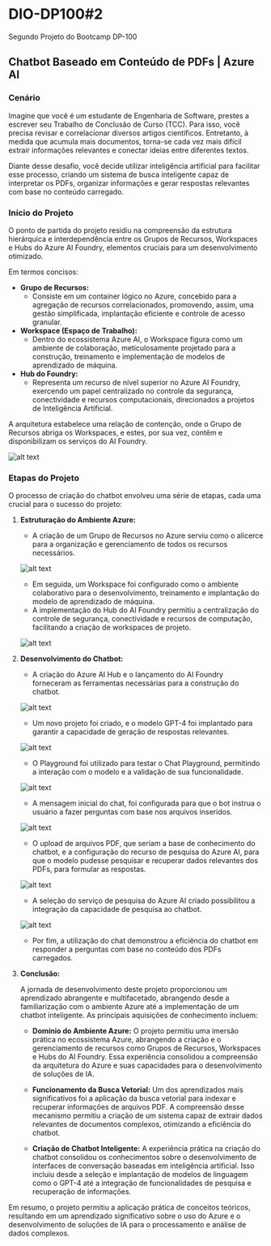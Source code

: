 # DIO-DP100#2
Segundo Projeto do Bootcamp DP-100

## Chatbot Baseado em Conteúdo de PDFs | Azure AI

### Cenário

Imagine que você é um estudante de Engenharia de Software, prestes a escrever seu Trabalho de Conclusão de Curso (TCC). Para isso, você precisa revisar e correlacionar diversos artigos científicos. Entretanto, à medida que acumula mais documentos, torna-se cada vez mais difícil extrair informações relevantes e conectar ideias entre diferentes textos.

Diante desse desafio, você decide utilizar inteligência artificial para facilitar esse processo, criando um sistema de busca inteligente capaz de interpretar os PDFs, organizar informações e gerar respostas relevantes com base no conteúdo carregado.

### Início do Projeto

O ponto de partida do projeto residiu na compreensão da estrutura hierárquica e interdependência entre os Grupos de Recursos, Workspaces e Hubs do Azure AI Foundry, elementos cruciais para um desenvolvimento otimizado.

Em termos concisos:

* **Grupo de Recursos:**
    * Consiste em um container lógico no Azure, concebido para a agregação de recursos correlacionados, promovendo, assim, uma gestão simplificada, implantação eficiente e controle de acesso granular.
* **Workspace (Espaço de Trabalho):**
    * Dentro do ecossistema Azure AI, o Workspace figura como um ambiente de colaboração, meticulosamente projetado para a construção, treinamento e implementação de modelos de aprendizado de máquina.
* **Hub do Foundry:**
    * Representa um recurso de nível superior no Azure AI Foundry, exercendo um papel centralizado no controle da segurança, conectividade e recursos computacionais, direcionados a projetos de Inteligência Artificial.

A arquitetura estabelece uma relação de contenção, onde o Grupo de Recursos abriga os Workspaces, e estes, por sua vez, contêm e disponibilizam os serviços do AI Foundry.

![alt text](inputs/az_ai_hub_1.png)

### Etapas do Projeto

O processo de criação do chatbot envolveu uma série de etapas, cada uma crucial para o sucesso do projeto:

1.  **Estruturação do Ambiente Azure:**
    * A criação de um Grupo de Recursos no Azure serviu como o alicerce para a organização e gerenciamento de todos os recursos necessários.

    ![alt text](inputs/proj_workspace_4.png)

    * Em seguida, um Workspace foi configurado como o ambiente colaborativo para o desenvolvimento, treinamento e implantação do modelo de aprendizado de máquina.
    * A implementação do Hub do AI Foundry permitiu a centralização do controle de segurança, conectividade e recursos de computação, facilitando a criação de workspaces de projeto.

    ![alt text](inputs/az_ai_hub_2.png)


2.  **Desenvolvimento do Chatbot:**
    * A criação do Azure AI Hub e o lançamento do AI Foundry forneceram as ferramentas necessárias para a construção do chatbot.

    ![alt text](inputs/deploy_model_5.png)

    * Um novo projeto foi criado, e o modelo GPT-4 foi implantado para garantir a capacidade de geração de respostas relevantes.

    ![alt text](inputs/criando_proj_3.png)

    * O Playground foi utilizado para testar o Chat Playground, permitindo a interação com o modelo e a validação de sua funcionalidade.

    ![alt text](inputs/chat_playground_7.png)

    * A mensagem inicial do chat, foi configurada para que o bot instrua o usuário a fazer perguntas com base nos arquivos inseridos.

    ![alt text](inputs/embeddings_6.png)

    * O upload de arquivos PDF, que seriam a base de conhecimento do chatbot, e a configuração do recurso de pesquisa do Azure AI, para que o modelo pudesse pesquisar e recuperar dados relevantes dos PDFs, para formular as respostas.

    ![alt text](inputs/adicionando_dados_8.png)

    * A seleção do serviço de pesquisa do Azure AI criado possibilitou a integração da capacidade de pesquisa ao chatbot.

    ![alt text](inputs/implantacao_search_10.png)

    * Por fim, a utilização do chat demonstrou a eficiência do chatbot em responder a perguntas com base no conteúdo dos PDFs carregados.


3.  **Conclusão:**

    A jornada de desenvolvimento deste projeto proporcionou um aprendizado abrangente e multifacetado, abrangendo desde a familiarização com o ambiente Azure até a implementação de um chatbot inteligente. As principais aquisições de conhecimento incluem:

    * **Domínio do Ambiente Azure:**
    O projeto permitiu uma imersão prática no ecossistema Azure, abrangendo a criação e o gerenciamento de recursos como Grupos de Recursos, Workspaces e Hubs do AI Foundry. Essa experiência consolidou a compreensão da arquitetura do Azure e suas capacidades para o desenvolvimento de soluções de IA.
    
    * **Funcionamento da Busca Vetorial:**
     Um dos aprendizados mais significativos foi a aplicação da busca vetorial para indexar e recuperar informações de arquivos PDF. A compreensão desse mecanismo permitiu a criação de um sistema capaz de extrair dados relevantes de documentos complexos, otimizando a eficiência do chatbot.
    
    * **Criação de Chatbot Inteligente:**
    A experiência prática na criação do chatbot consolidou os conhecimentos sobre o desenvolvimento de interfaces de conversação baseadas em inteligência artificial. Isso incluiu desde a seleção e implantação de modelos de linguagem como o GPT-4 até a integração de funcionalidades de pesquisa e recuperação de informações.


Em resumo, o projeto permitiu a aplicação prática de conceitos teóricos, resultando em um aprendizado significativo sobre o uso do Azure e o desenvolvimento de soluções de IA para o processamento e análise de dados complexos.
